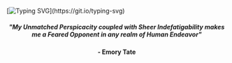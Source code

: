[![Typing SVG](https://readme-typing-svg.herokuapp.com?color=9B30FF&size=40&center=true&vCenter=true&width=1000&lines=Welcome+to+my+GitHub+profile!;My+name+is+Shivam+Sagar.;I'm+an+Aspiring+Computer+Science+Engineer.;Nice+to+meet+you+:D;Feel+free+to+check+out+my+projects!)](https://git.io/typing-svg)



<h5 align="center">"My Unmatched Perspicacity coupled with Sheer Indefatigability makes me a Feared Opponent in any realm of Human Endeavor"</h5>
<h4 align="center">- Emory Tate </h4>
